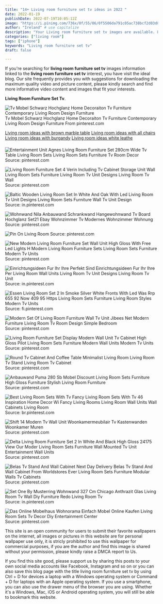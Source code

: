 ```yaml
---
title: "14+ Living room furniture set tv ideas in 2022 "
date: 2022-01-19
publishDate: 2022-07-19T10:05:12Z
image: "https://i.pinimg.com/736x/0f/55/06/0f5506da791c05ac738bcf2d03d8fe5e--furniture-sets-lounge-furniture.jpg"
author: "Ireland" # use capitalize
description: "Your Living room furniture set tv images are available. Living room furniture set tv are a topic that is being searched for and liked by netizens today. You can Get the Living room furniture set tv files here. Get all free photos and vectors."
categories: ["living room"]
tags: ["iphone"]
keywords: "Living room furniture set tv"
draft: false

---
```


If you're searching for **living room furniture set tv** images information linked to the **living room furniture set tv** interest, you have visit the ideal  blog.  Our site frequently  provides you with  suggestions  for downloading  the maximum  quality video and picture  content, please kindly search and find more informative video content and images  that fit your interests.

**Living Room Furniture Set Tv**. 

![Tv Mobel Schwarz Hochglanz Home Decoraiton Tv Furniture Contemporary Living Room Design Furniture](https://i.pinimg.com/736x/85/61/f8/8561f80f804a3e18f345b81d5195c786.jpg "Tv Mobel Schwarz Hochglanz Home Decoraiton Tv Furniture Contemporary Living Room Design Furniture")
Tv Mobel Schwarz Hochglanz Home Decoraiton Tv Furniture Contemporary Living Room Design Furniture From pinterest.com

[Living room ideas with brown marble table](/living-room-ideas-with-brown-marble-table/)
[Living room ideas with all chairs](/living-room-ideas-with-all-chairs/)
[Living room ideas with burgandy](/living-room-ideas-with-burgandy/)
[Living room ideas white leathe](/living-room-ideas-white-leathe/)



### 

 


![Entertainment Unit Agnes Living Room Furniture Set 280cm Wide Tv Table Living Room Sets Living Room Sets Furniture Tv Room Decor](https://i.pinimg.com/originals/53/83/5a/53835a0fec1ec8f5f1ff3ef0d8d05576.jpg "Entertainment Unit Agnes Living Room Furniture Set 280cm Wide Tv Table Living Room Sets Living Room Sets Furniture Tv Room Decor")
Source: pinterest.com

 

![Living Room Furniture Set 4 Verin Including Tv Cabinet Storage Unit Wall Living Room Sets Furniture Living Room Tv Unit Designs Living Room Tv Wall](https://i.pinimg.com/originals/cb/7f/3f/cb7f3fcdba6abb4481ce8cdb21045631.jpg "Living Room Furniture Set 4 Verin Including Tv Cabinet Storage Unit Wall Living Room Sets Furniture Living Room Tv Unit Designs Living Room Tv Wall")
Source: pinterest.com

 

![Baltic Wooden Living Room Set In White And Oak With Led Living Room Tv Unit Designs Living Room Sets Furniture Wall Tv Unit Design](https://i.pinimg.com/originals/66/45/50/6645501444ea8406d1f79b3d3005ef96.jpg "Baltic Wooden Living Room Set In White And Oak With Led Living Room Tv Unit Designs Living Room Sets Furniture Wall Tv Unit Design")
Source: in.pinterest.com

 

![Wohnwand Nila Anbauwand Schrankwand Hangewohnwand Tv Board Hochglanz Set21 Ebay Wohnzimmer Tv Modernes Wohnzimmer Wohnung](https://i.pinimg.com/originals/02/d5/d7/02d5d7a7ff8f7ae870e25c421f2da008.png "Wohnwand Nila Anbauwand Schrankwand Hangewohnwand Tv Board Hochglanz Set21 Ebay Wohnzimmer Tv Modernes Wohnzimmer Wohnung")
Source: pinterest.com

 

![Pin On Living Room](https://i.pinimg.com/originals/47/e6/9f/47e69f271db9bca598c6259efb1ee2b5.jpg "Pin On Living Room")
Source: pinterest.com

 

![New Modern Living Room Furniture Set Wall Unit High Gloss With Free Led Lights H Modern Living Room Furniture Sets Living Room Sets Furniture Modern Tv Units](https://i.pinimg.com/originals/21/38/d7/2138d732b128d0c00571b63084301ee3.jpg "New Modern Living Room Furniture Set Wall Unit High Gloss With Free Led Lights H Modern Living Room Furniture Sets Living Room Sets Furniture Modern Tv Units")
Source: pinterest.com

 

![Einrichtungsideen Fur Ihr Ihre Perfekt Sind Einrichtungsideen Fur Ihr Ihre Per Living Room Wall Units Living Room Tv Unit Designs Living Room Tv Unit](https://i.pinimg.com/736x/15/f1/48/15f1484b95a232cdbd5aade5855c53c9.jpg "Einrichtungsideen Fur Ihr Ihre Perfekt Sind Einrichtungsideen Fur Ihr Ihre Per Living Room Wall Units Living Room Tv Unit Designs Living Room Tv Unit")
Source: in.pinterest.com

 

![Essen Living Room Set 2 In Smoke Silver White Fronts With Led Was Rrp 655 92 Now 409 95 Https Living Room Sets Furniture Living Room Styles Modern Tv Units](https://i.pinimg.com/564x/ee/14/62/ee14627dde1fa43ebec46478ee062b67.jpg "Essen Living Room Set 2 In Smoke Silver White Fronts With Led Was Rrp 655 92 Now 409 95 Https Living Room Sets Furniture Living Room Styles Modern Tv Units")
Source: fi.pinterest.com

 

![Modern Set Of Living Room Furniture Wall Tv Unit Jibees Net Modern Furniture Living Room Tv Room Design Simple Bedroom](https://i.pinimg.com/originals/b9/b2/37/b9b237a8785db18d98fe26d57f79259e.jpg "Modern Set Of Living Room Furniture Wall Tv Unit Jibees Net Modern Furniture Living Room Tv Room Design Simple Bedroom")
Source: pinterest.com

 

![Living Room Furniture Set Display Modern Wall Unit Tv Cabinet High Gloss Pilot Living Room Sets Furniture Modern Wall Units Modern Tv Units](https://i.pinimg.com/originals/27/17/0c/27170c63aedf6dc53073612ff4110931.jpg "Living Room Furniture Set Display Modern Wall Unit Tv Cabinet High Gloss Pilot Living Room Sets Furniture Modern Wall Units Modern Tv Units")
Source: pinterest.com

 

![Round Tv Cabinet And Coffee Table Minimalist Living Room Living Room Tv Stand Living Room Tv Cabinet](https://i.pinimg.com/originals/3a/73/13/3a7313e23b0a598805be2c5d51caaba4.jpg "Round Tv Cabinet And Coffee Table Minimalist Living Room Living Room Tv Stand Living Room Tv Cabinet")
Source: pinterest.com

 

![Anbauwand Puma 280 Sb Mobel Discount Living Room Sets Furniture High Gloss Furniture Stylish Living Room Furniture](https://i.pinimg.com/736x/31/03/56/310356ce6d8b663d1e54d3fec6835e2d--living-room-furniture-sets-living-rooms.jpg "Anbauwand Puma 280 Sb Mobel Discount Living Room Sets Furniture High Gloss Furniture Stylish Living Room Furniture")
Source: pinterest.com

 

![Best Living Room Sets With Tv Fancy Living Room Sets With Tv 46 Inspiration Home Decor Wi Fancy Living Rooms Living Room Wall Units Wall Cabinets Living Room](https://i.pinimg.com/originals/54/d4/49/54d44914e26123526baba0066a0f06a6.jpg "Best Living Room Sets With Tv Fancy Living Room Sets With Tv 46 Inspiration Home Decor Wi Fancy Living Rooms Living Room Wall Units Wall Cabinets Living Room")
Source: br.pinterest.com

 

![Shift 14 Modern Tv Wall Unit Woonkamermeubilair Tv Kastenwanden Woonkamer Muren](https://i.pinimg.com/originals/6a/64/d4/6a64d400aa37ddede887820803e9fde4.jpg "Shift 14 Modern Tv Wall Unit Woonkamermeubilair Tv Kastenwanden Woonkamer Muren")
Source: pinterest.com

 

![Delta Living Room Furniture Set 2 In White And Black High Gloss 24175 View Our Moder Living Room Sets Furniture Wall Mounted Tv Unit Entertainment Wall Units](https://i.pinimg.com/564x/af/91/84/af91841c45ebc932d401f72aae1ef741.jpg "Delta Living Room Furniture Set 2 In White And Black High Gloss 24175 View Our Moder Living Room Sets Furniture Wall Mounted Tv Unit Entertainment Wall Units")
Source: pinterest.com

 

![Belas Tv Stand And Wall Cabinet Next Day Delivery Belas Tv Stand And Wall Cabinet From Worldstores Ever Living Room Sets Furniture Modular Walls Tv Cabinets](https://i.pinimg.com/originals/38/48/ca/3848ca680287acfcc620a362bfc2c214.jpg "Belas Tv Stand And Wall Cabinet Next Day Delivery Belas Tv Stand And Wall Cabinet From Worldstores Ever Living Room Sets Furniture Modular Walls Tv Cabinets")
Source: pinterest.com

 

![Set One By Musterring Wohnwand 327 Cm Chicago Anthrazit Glas Living Room Tv Wall Diy Furniture Redo Living Room Tv](https://i.pinimg.com/originals/cd/50/82/cd508210515525c1d0791e75a9eac564.png "Set One By Musterring Wohnwand 327 Cm Chicago Anthrazit Glas Living Room Tv Wall Diy Furniture Redo Living Room Tv")
Source: in.pinterest.com

 

![Das Online Mobelhaus Wohnorama Einfach Mobel Online Kaufen Living Room Sets Tv Decor Diy Entertainment Center](https://i.pinimg.com/736x/0f/55/06/0f5506da791c05ac738bcf2d03d8fe5e--furniture-sets-lounge-furniture.jpg "Das Online Mobelhaus Wohnorama Einfach Mobel Online Kaufen Living Room Sets Tv Decor Diy Entertainment Center")
Source: pinterest.com

 

This site is an open community for users to submit their favorite wallpapers on the internet, all images or pictures in this website are for personal wallpaper use only, it is stricly prohibited to use this wallpaper for commercial purposes, if you are the author and find this image is shared without your permission, please kindly raise a DMCA report to Us.

If you find this site good, please support us by sharing this posts to your own social media accounts like Facebook, Instagram and so on or you can also save this blog page with the title living room furniture set tv by using Ctrl + D for devices a laptop with a Windows operating system or Command + D for laptops with an Apple operating system. If you use a smartphone, you can also use the drawer menu of the browser you are using. Whether it's a Windows, Mac, iOS or Android operating system, you will still be able to bookmark this website.

